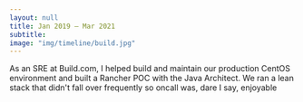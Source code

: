 ```yaml
---
layout: null
title: Jan 2019 – Mar 2021
subtitle:
image: "img/timeline/build.jpg"
---
```

As an SRE at Build.com, I helped build and maintain our production CentOS environment and built a Rancher POC with the Java Architect. We ran a lean stack that didn't fall over frequently so oncall was, dare I say, enjoyable